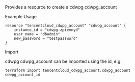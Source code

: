 Provides a resource to create a cdwpg cdwpg_account

Example Usage

```hcl
resource "tencentcloud_cdwpg_account" "cdwpg_account" {
	instance_id = "cdwpg-zpiemnyd"
	user_name = "dbadmin"
	new_password = "testpassword"
}
```

Import

cdwpg cdwpg_account can be imported using the id, e.g.

```
terraform import tencentcloud_cdwpg_account.cdwpg_account cdwpg_account_id
```
